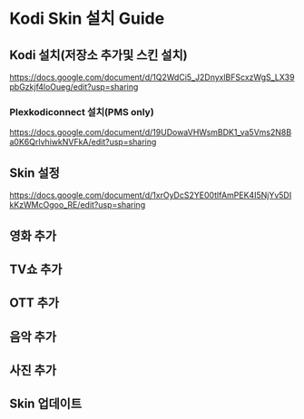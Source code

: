 # Kodi Skin 설치 Guide
## Kodi 설치(저장소 추가및 스킨 설치)
https://docs.google.com/document/d/1Q2WdCi5_J2DnyxlBFScxzWgS_LX39pbGzkjf4loOueg/edit?usp=sharing
### Plexkodiconnect 설치(PMS only)
https://docs.google.com/document/d/19UDowaVHWsmBDK1_va5Vms2N8Ba0K6QrlvhiwkNVFkA/edit?usp=sharing
## Skin 설정
https://docs.google.com/document/d/1xrOyDcS2YE00tlfAmPEK4I5NjYv5DIkKzWMcOgoo_RE/edit?usp=sharing
## 영화 추가
## TV쇼 추가
## OTT 추가
## 음악 추가
## 사진 추가
## Skin 업데이트

